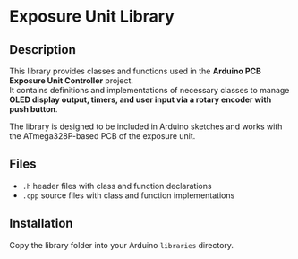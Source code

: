 # Exposure Unit Library

## Description

This library provides classes and functions used in the **Arduino PCB Exposure Unit Controller** project.  
It contains definitions and implementations of necessary classes to manage **OLED display output, timers, and user input via a rotary encoder with push button**.

The library is designed to be included in Arduino sketches and works with the ATmega328P-based PCB of the exposure unit.

## Files

- `.h` header files with class and function declarations  
- `.cpp` source files with class and function implementations  

## Installation

  Copy the library folder into your Arduino `libraries` directory.  

